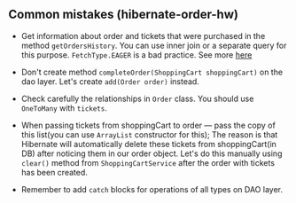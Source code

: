 ## Common mistakes (hibernate-order-hw)

* Get information about order and tickets that were purchased in the method `getOrdersHistory`.
You can use inner join or a separate query for this purpose. `FetchType.EAGER` is a bad practice. 
See more [here](https://thorben-janssen.com/common-hibernate-mistakes-cripple-performance/#Mistake_1_Use_Eager_Fetching)
* Don't create method `completeOrder(ShoppingCart shoppingCart)` on the dao layer. 
Let's create `add(Order order)` instead. 
* Check carefully the relationships in `Order` class. You should use `OneToMany` with `tickets`.
* When passing tickets from shoppingCart to order — pass the copy of this list(you can use `ArrayList` constructor for this);
The reason is that Hibernate will automatically delete these tickets from shoppingCart(in DB) after noticing them in our order object. 
Let's do this manually using `clear()` method from `ShoppingCartService` after the order with tickets has been created.

* Remember to add `catch` blocks for operations of all types on DAO layer.
